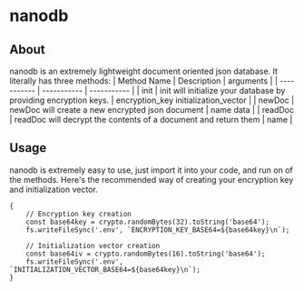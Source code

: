 # nanodb

## About
nanodb is an extremely lightweight document oriented json database. It literally has three methods: 
| Method Name | Description | arguments |
| ----------- | ----------- | ----------- |
| init | init will initialize your database by providing encryption keys. | encryption_key initialization_vector |
| newDoc | newDoc will create a new encrypted json document | name data |
| readDoc | readDoc will decrypt the contents of a document and return them | name |

## Usage
nanodb is extremely easy to use, just import it into your code, and run on of the methods.
Here's the recommended way of creating your encryption key and initialization vector.
```
{
    // Encryption key creation
    const base64key = crypto.randomBytes(32).toString('base64');
    fs.writeFileSync('.env', `ENCRYPTION_KEY_BASE64=${base64key}\n`);

    // Initialization vector creation
    const base64iv = crypto.randomBytes(16).toString('base64');
    fs.writeFileSync('.env', `INITIALIZATION_VECTOR_BASE64=${base64key}\n`);
}
``` 
